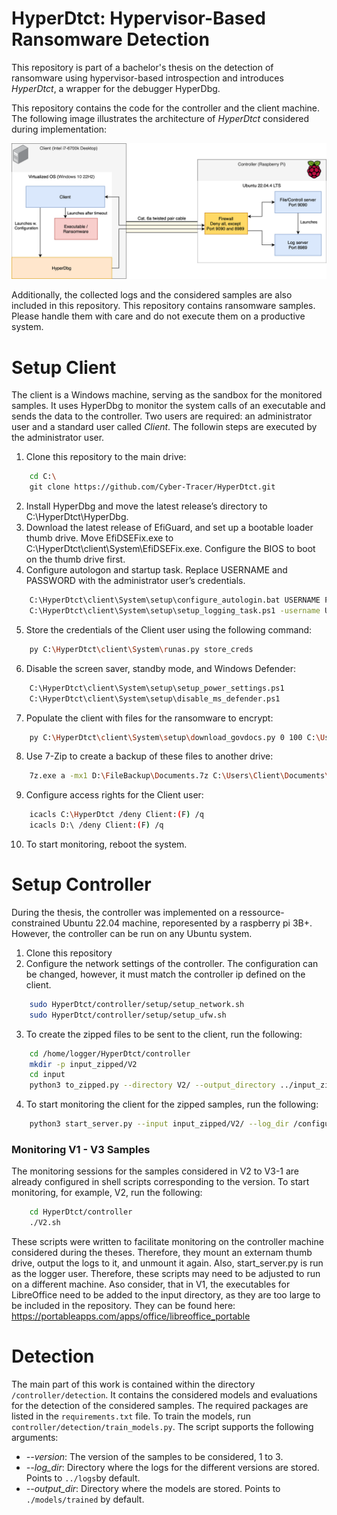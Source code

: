# HyperDtct: Hypervisor-Based Ransomware Detection
This repository is part of a bachelor's thesis on the detection of ransomware using hypervisor-based introspection and introduces *HyperDtct*, a wrapper for the debugger HyperDbg.

This repository contains the code for the controller and the client machine. The following image illustrates the architecture of *HyperDtct* considered during implementation:

![Architecture](/assets/Implementation.png)

Additionally, the collected logs and the considered samples are also included in this repository. 
This repository contains ransomware samples. Please handle them with care and do not execute them on a productive system.

# Setup Client
The client is a Windows machine, serving as the sandbox for the monitored samples.
It uses HyperDbg to monitor the system calls of an executable and sends the data to the controller.
Two users are required: an administrator user and a standard user called *Client*. The followin steps are executed by the administrator user.

1. Clone this repository to the main drive:
```bash
    cd C:\
    git clone https://github.com/Cyber-Tracer/HyperDtct.git
```

2. Install HyperDbg and move the latest release’s directory to C:\HyperDtct\HyperDbg.
3. Download the latest release of EfiGuard, and set up a bootable loader thumb drive. Move EfiDSEFix.exe to C:\HyperDtct\client\System\EfiDSEFix.exe. Configure the BIOS to boot on the thumb drive first.
4. Configure autologon and startup task. Replace USERNAME and PASSWORD with the administrator user’s credentials.
```bash
    C:\HyperDtct\client\System\setup\configure_autologin.bat USERNAME PASSWORD
    C:\HyperDtct\client\System\setup\setup_logging_task.ps1 -username USERNAME
```
5. Store the credentials of the Client user using the following command:
```bash
    py C:\HyperDtct\client\System\runas.py store_creds
```
6. Disable the screen saver, standby mode, and Windows Defender:
```bash
    C:\HyperDtct\client\System\setup\setup_power_settings.ps1
    C:\HyperDtct\client\System\setup\disable_ms_defender.ps1
```
7. Populate the client with files for the ransomware to encrypt:
```bash
    py C:\HyperDtct\client\System\setup\download_govdocs.py 0 100 C:\Users\Client\Documents
```
8. Use 7-Zip to create a backup of these files to another drive:
```bash
    7z.exe a -mx1 D:\FileBackup\Documents.7z C:\Users\Client\Documents\
```
9. Configure access rights for the Client user:
```bash
    icacls C:\HyperDtct /deny Client:(F) /q
    icacls D:\ /deny Client:(F) /q
```
10. To start monitoring, reboot the system.

# Setup Controller
During the thesis, the controller was implemented on a ressource-constrained Ubuntu 22.04 machine, reporesented by a raspberry pi 3B+. However, the controller can be run on any Ubuntu system.
1. Clone this repository
2. Configure the network settings of the controller. The configuration can be changed, however, it must match the controller ip defined on the client.
```bash
    sudo HyperDtct/controller/setup/setup_network.sh
    sudo HyperDtct/controller/setup/setup_ufw.sh
```
3. To create the zipped files to be sent to the client, run the following:
```bash
    cd /home/logger/HyperDtct/controller
    mkdir -p input_zipped/V2
    cd input
    python3 to_zipped.py --directory V2/ --output_directory ../input_zipped/V2/
```
4. To start monitoring the client for the zipped samples, run the following:
```bash
    python3 start_server.py --input input_zipped/V2/ --log_dir /configured/output/dir
```

### Monitoring V1 - V3 Samples
The monitoring sessions for the samples considered in V2 to V3-1 are already configured in shell scripts corresponding to the version. To start monitoring, for example, V2, run the following:
```bash
    cd HyperDtct/controller
    ./V2.sh
```
These scripts were written to facilitate monitoring on the controller machine considered during the theses. Therefore, they mount an externam thumb drive, output the logs to it, and unmount it again. Also, start_server.py is run as the logger user. Therefore, these scripts may need to be adjusted to run on a different machine.
Aso consider, that in V1, the executables for LibreOffice need to be added to the input directory, as they are too large to be included in the repository. They can be found here: https://portableapps.com/apps/office/libreoffice_portable

# Detection
The main part of this work is contained within the directory `/controller/detection`. It contains the considered models and evaluations for the detection of the considered samples.
The required packages are listed in the `requirements.txt` file. To train the models, run `controller/detection/train_models.py`. The script supports the following arguments:
- *--version*: The version of the samples to be considered, 1 to 3.
- *--log_dir*: Directory where the logs for the different versions are stored. Points to `../logs`by default.
- *--output_dir*: Directory where the models are stored. Points to `./models/trained` by default.
